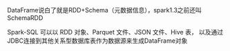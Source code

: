 DataFrame说白了就是RDD+Schema（元数据信息），spark1.3之前还叫SchemaRDD

Spark-SQL 可以以 RDD 对象、Parquet 文件、JSON 文件、Hive 表，
以及通过JDBC连接到其他关系型数据库表作为数据源来生成DataFrame对象